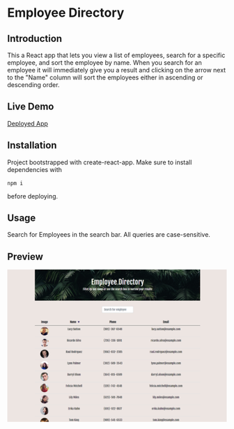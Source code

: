 # Employee Directory

## Introduction

This a React app that lets you view a list of employees, search for a specific employee, and sort the employee by name. When you search for an employee it will immediately give you a result and clicking on the arrow next to the "Name" column will sort the employees either in ascending or descending order.

## Live Demo

[Deployed App](https://awiehrs.github.io/Employee-Directory/)

## Installation

Project bootstrapped with create-react-app. Make sure to install dependencies with 
```
npm i
```
before deploying.

## Usage
Search for Employees in the search bar. All queries are case-sensitive.

## Preview

<img src="./public/images/Screenshot.png" alt="Employee Directory application's user experience" width="1000">  